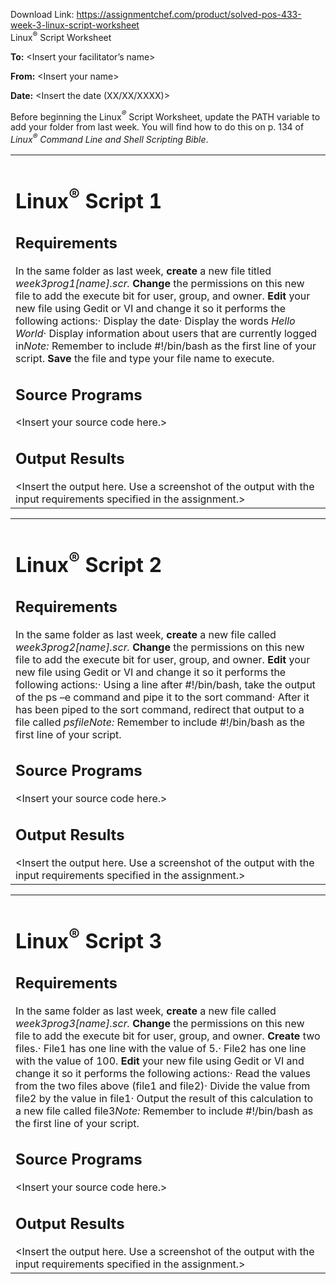 Download Link: https://assignmentchef.com/product/solved-pos-433-week-3-linux-script-worksheet
<br>
Linux<sup>®</sup> Script Worksheet

<strong>To:</strong> &lt;Insert your facilitator’s name&gt;

<strong>From:</strong> &lt;Insert your name&gt;

<strong>Date:</strong> &lt;Insert the date (XX/XX/XXXX)&gt;

<em> </em>Before beginning the Linux<em><sup>®</sup></em> Script Worksheet, update the PATH variable to add your folder from last week. You will find how to do this on p. 134 of <em>Linux</em><em><sup>®</sup></em><em> Command Line</em> <em>and Shell Scripting Bible</em>.




<table>

 <tbody>

  <tr>

   <td width="590"> <h1>Linux<sup>®</sup> Script 1</h1> <h2>Requirements</h2> In the same folder as last week, <strong>c</strong><strong>reate</strong> a new file titled <em>week3prog1[name].scr.</em> <strong>Change</strong> the permissions on this new file to add the execute bit for user, group, and owner. <strong>Edit</strong> your new file using Gedit or VI and change it so it performs the following actions:·         Display the date·         Display the words <em>Hello World</em>·         Display information about users that are currently logged in<em>Note: </em>Remember to include #!/bin/bash as the first line of your script. <strong>Save</strong> the file and type your file name to execute. <h2>Source Programs</h2> &lt;Insert your source code here.&gt; <h2>Output Results</h2> &lt;Insert the output here. Use a screenshot of the output with the input requirements specified in the assignment.&gt; </td>

  </tr>

 </tbody>

</table>




<table>

 <tbody>

  <tr>

   <td width="590"> <h1>Linux<sup>®</sup> Script 2</h1> <h2>Requirements</h2> In the same folder as last week, <strong>c</strong><strong>reate</strong> a new file called <em>week3prog2[name].scr.</em> <strong>Change</strong> the permissions on this new file to add the execute bit for user, group, and owner. <strong>Edit</strong> your new file using Gedit or VI and change it so it performs the following actions:·         Using a line after #!/bin/bash, take the output of the ps –e command and pipe it to the sort command·         After it has been piped to the sort command, redirect that output to a file called <em>psfile</em><em>Note: </em>Remember to include #!/bin/bash as the first line of your script. <h2>Source Programs</h2> &lt;Insert your source code here.&gt; <h2>Output Results</h2> &lt;Insert the output here. Use a screenshot of the output with the input requirements specified in the assignment.&gt; </td>

  </tr>

 </tbody>

</table>




<table>

 <tbody>

  <tr>

   <td width="590"> <h1>Linux<sup>®</sup> Script 3</h1> <h2>Requirements</h2> In the same folder as last week, <strong>c</strong><strong>reate</strong> a new file called <em>week3prog3[name].scr.</em> <strong>Change</strong> the permissions on this new file to add the execute bit for user, group, and owner. <strong>Create</strong> two files.·         File1 has one line with the value of 5.·         File2 has one line with the value of 100. <strong>Edit</strong> your new file using Gedit or VI and change it so it performs the following actions:·         Read the values from the two files above (file1 and file2)·         Divide the value from file2 by the value in file1·         Output the result of this calculation to a new file called file3<em>Note: </em>Remember to include #!/bin/bash as the first line of your script. <h2>Source Programs</h2> &lt;Insert your source code here.&gt; <h2>Output Results</h2> &lt;Insert the output here. Use a screenshot of the output with the input requirements specified in the assignment.&gt; </td>

  </tr>

 </tbody>

</table>





